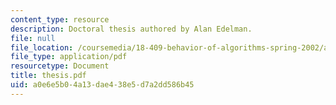 ```yaml
---
content_type: resource
description: Doctoral thesis authored by Alan Edelman.
file: null
file_location: /coursemedia/18-409-behavior-of-algorithms-spring-2002/a0e6e5b04a13dae438e5d7a2dd586b45_thesis.pdf
file_type: application/pdf
resourcetype: Document
title: thesis.pdf
uid: a0e6e5b0-4a13-dae4-38e5-d7a2dd586b45
---
```

